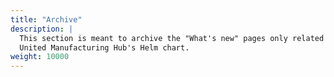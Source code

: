 ```yaml
---
title: "Archive"
description: |
  This section is meant to archive the "What's new" pages only related to the
  United Manufacturing Hub's Helm chart.
weight: 10000
---
```


